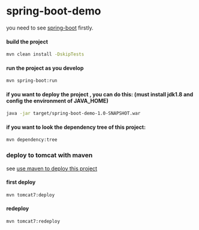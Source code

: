 # spring-boot-demo

you need to see [spring-boot](https://github.com/spring-projects/spring-boot) firstly.

#### build the project
```bash
mvn clean install -DskipTests
```

#### run the project as you develop
```bash
mvn spring-boot:run
```

#### if you want to deploy the project , you can do this: (must install jdk1.8 and config the environment of **JAVA_HOME**)
```bash
java -jar target/spring-boot-demo-1.0-SNAPSHOT.war
```

#### if you want to look the dependency tree of this project:
```bash
mvn dependency:tree
```

### deploy to tomcat with maven
see [use maven to deploy this project](http://blog.csdn.net/xiejx618/article/details/15022233)


#### first deploy
```bash
mvn tomcat7:deploy
```
#### redeploy
```bash
mvn tomcat7:redeploy
```